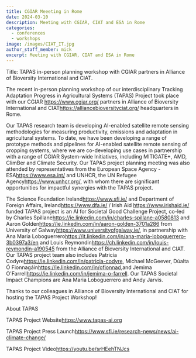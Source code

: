 ```yaml
---
title: CGIAR Meeeting in Rome
date: 2024-03-10
description: Meeting with CGIAR, CIAT and ESA in Rome
categories:
  - conferences
  - workshops
image: /images/CIAT_IT.jpg
author_staff_member: mick
excerpt: Meeting with CGIAR, CIAT and ESA in Rome
---
```



Title:  TAPAS in-person planning workshop with CGIAR partners in Alliance of Bioversity International and CIAT.

The recent in-person planning workshop of our interdisciplinary Tracking Adaptation Progress in Agricultural Systems (TAPAS) Project took place with our CGIAR <https://www.cgiar.org/> partners in Alliance of Bioversity International and CIAT<https://alliancebioversityciat.org/> headquarters in Rome.

Our TAPAS research team is developing AI-enabled satellite remote sensing methodologies for measuring productivity, emissions and adaptation in agricultural systems. To date, we have been developing a range of prototype methods and pipelines for AI-enabled satellite remote sensing of cropping systems, where we are co-developing use cases in partnership with a range of CGIAR System-wide Initiatives, including MITIGATE+, AMD, ClimBer and Climate Security. Our TAPAS project planning meeting was also attended by representatives from the European Space Agency - ESA<https://www.esa.int/> and UNHCR, the UN Refugee Agency<https://www.unhcr.org/>, with whom there are significant opportunities for impactful synergies with the TAPAS project.


The Science Foundation Ireland<https://www.sfi.ie/> and Department of Foreign Affairs, Ireland<https://www.dfa.ie/> / Irish Aid <https://www.irishaid.ie/> funded TAPAS project is an AI for Societal Good Challenge Project, co-led by Charles Spillane<https://ie.linkedin.com/in/charles-spillane-a0580813> and Aaron Golden<https://ie.linkedin.com/in/aaron-golden-3701a286> from University of Galway<https://www.universityofgalway.ie/>, in partnership with Ana Maria Loboguerrero<https://it.linkedin.com/in/ana-maria-loboguerrero-3b0397a3/en> and Louis Reymondin<https://ch.linkedin.com/in/louis-reymondin-a190545> from the Alliance of Bioversity International and CIAT. Our TAPAS project team also includes Patricia Codyre<https://ie.linkedin.com/in/patricia-codyre>, Michael McGeever, Dúalta Ó Fionnagáin<https://ie.linkedin.com/in/ofionnad>,and Jemima O'Farrell<https://ie.linkedin.com/in/jemima-o-farrell>. Our TAPAS Societal Impact Champions are Ana Maria Loboguerrero and Andy Jarvis.


Thanks to our colleagues in Alliance of Bioversity International and CIAT for hosting the TAPAS Project Workshop!



About TAPAS

TAPAS Project Website<https://www.tapas-ai.org>

TAPAS Project Press Launch<https://www.sfi.ie/research-news/news/ai-climate-change/>

TAPAS Project Video<https://youtu.be/srHEehTNJcs>
